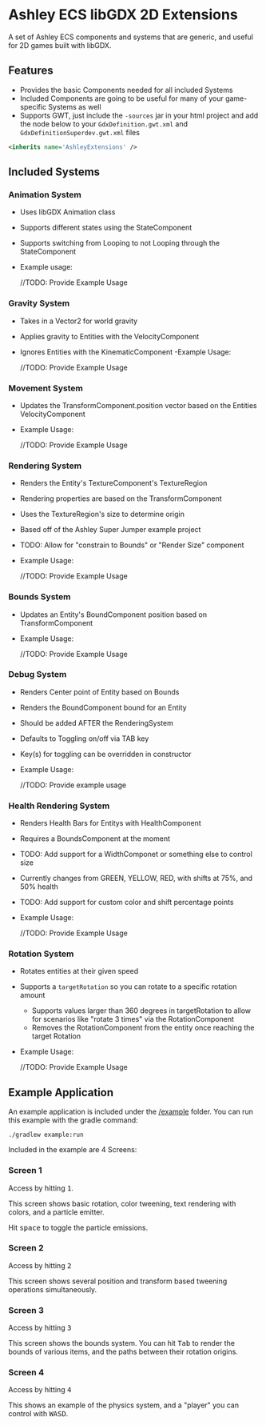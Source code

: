 # Ashley ECS libGDX 2D Extensions

A set of Ashley ECS components and systems that are generic, and useful for 2D games built with libGDX.

## Features

- Provides the basic Components needed for all included Systems
- Included Components are going to be useful for many of your game-specific Systems as well
- Supports GWT, just include the ```-sources``` jar in your html project and add the node below to your ```GdxDefinition.gwt.xml``` and ```GdxDefinitionSuperdev.gwt.xml``` files

```xml
<inherits name='AshleyExtensions' />
```

## Included Systems

### Animation System

- Uses libGDX Animation class
- Supports different states using the StateComponent
- Supports switching from Looping to not Looping through the StateComponent
- Example usage:


    //TODO: Provide Example Usage

### Gravity System

- Takes in a Vector2 for world gravity
- Applies gravity to Entities with the VelocityComponent
- Ignores Entities with the KinematicComponent
-Example Usage:


    //TODO: Provide Example Usage

### Movement System

- Updates the TransformComponent.position vector based on the Entities VelocityComponent
- Example Usage:


    //TODO: Provide Example Usage

### Rendering System

- Renders the Entity's TextureComponent's TextureRegion
- Rendering properties are based on the TransformComponent
- Uses the TextureRegion's size to determine origin
- Based off of the Ashley Super Jumper example project
- TODO: Allow for "constrain to Bounds" or "Render Size" component
- Example Usage:


    //TODO: Provide Example Usage

### Bounds System

- Updates an Entity's BoundComponent position based on TransformComponent
- Example Usage:


    //TODO: Provide Example Usage

### Debug System

- Renders Center point of Entity based on Bounds
- Renders the BoundComponent bound for an Entity
- Should be added AFTER the RenderingSystem
- Defaults to Toggling on/off via TAB key
- Key(s) for toggling can be overridden in constructor
- Example Usage:


    //TODO: Provide example usage

### Health Rendering System

- Renders Health Bars for Entitys with HealthComponent
- Requires a BoundsComponent at the moment
- TODO: Add support for a WidthComponet or something else to control size
- Currently changes from GREEN, YELLOW, RED, with shifts at 75%, and 50% health
- TODO: Add support for custom color and shift percentage points
- Example Usage:


    //TODO: Provide Example Usage

### Rotation System

- Rotates entities at their given speed
- Supports a ```targetRotation``` so you can rotate to a specific rotation amount
  - Supports values larger than 360 degrees in targetRotation to allow for scenarios like "rotate 3 times" via the RotationComponent
  - Removes the RotationComponent from the entity once reaching the target Rotation
- Example Usage:


    //TODO: Provide Example Usage


## Example Application

An example application is included under the [/example](example) folder. You can run this example with the gradle command:

```
./gradlew example:run
```
Included in the example are 4 Screens:

### Screen 1

Access by hitting <kbd>1</kbd>.

This screen shows basic rotation, color tweening, text rendering with colors, and a particle emitter.

Hit <kbd>space</kbd> to toggle the particle emissions. 

### Screen 2

Access by hitting <kbd>2</kbd>

This screen shows several position and transform based tweening operations simultaneously.

### Screen 3

Access by hitting <kbd>3</kbd>

This screen shows the bounds system. You can hit <kbd>Tab</kbd> to render the bounds of various items, and the 
paths between their rotation origins. 

### Screen 4

Access by hitting <kbd>4</kbd>

This shows an example of the physics system, and a "player" you can control with <kbd>W</kbd><kbd>A</kbd><kbd>S</kbd><kbd>D</kbd>.
